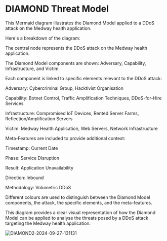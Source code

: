 # DIAMOND Threat Model

This Mermaid diagram illustrates the Diamond Model applied to a DDoS attack on the Medway health application. 

Here's a breakdown of the diagram:

The central node represents the DDoS attack on the Medway health application.

The Diamond Model components are shown: Adversary, Capability, Infrastructure, and Victim.

Each component is linked to specific elements relevant to the DDoS attack:

Adversary: Cybercriminal Group, Hacktivist Organisation

Capability: Botnet Control, Traffic Amplification Techniques, DDoS-for-Hire Services

Infrastructure: Compromised IoT Devices, Rented Server Farms, Reflection/Amplification Servers

Victim: Medway Health Application, Web Servers, Network Infrastructure

Meta-Features are included to provide additional context:

Timestamp: Current Date

Phase: Service Disruption

Result: Application Unavailability

Direction: Inbound

Methodology: Volumetric DDoS

Different colours are used to distinguish between the Diamond Model components, the attack, the specific elements, and the meta-features.

This diagram provides a clear visual representation of how the Diamond Model can be applied to analyse the threats posed by a DDoS attack targeting the Medway health application.



![DIAMOND2-2024-09-27-131131](https://github.com/user-attachments/assets/49cc9bf8-1513-4d93-8089-25ca2b044108)

